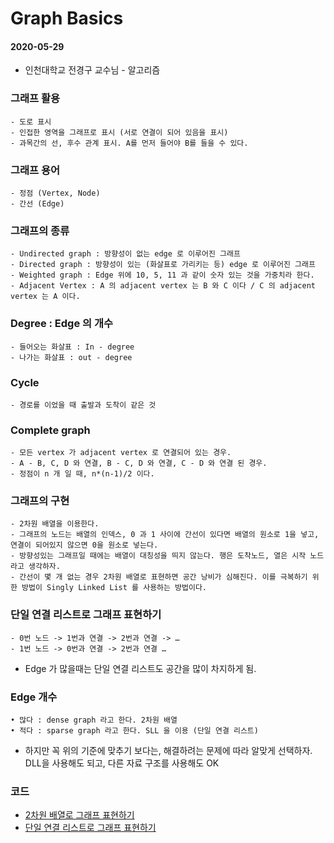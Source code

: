 # Graph Basics 

#### 2020-05-29 

* 인천대학교 전경구 교수님 - 알고리즘

### 그래프 활용 
	- 도로 표시 
	- 인접한 영역을 그래프로 표시 (서로 연결이 되어 있음을 표시)
	- 과목간의 선, 후수 관계 표시. A를 먼저 들어야 B를 들을 수 있다. 

### 그래프 용어 
	- 정점 (Vertex, Node) 
	- 간선 (Edge)

### 그래프의 종류 
	- Undirected graph : 방향성이 없는 edge 로 이루어진 그래프  
	- Directed graph : 방향성이 있는 (화살표로 가리키는 등) edge 로 이루어진 그래프
	- Weighted graph : Edge 위에 10, 5, 11 과 같이 숫자 있는 것을 가중치라 한다. 
	- Adjacent Vertex : A 의 adjacent vertex 는 B 와 C 이다 / C 의 adjacent vertex 는 A 이다. 

### Degree : Edge 의 개수 
	- 들어오는 화살표 : In - degree 
	- 나가는 화살표 : out - degree 

### Cycle 
	- 경로를 이었을 때 출발과 도착이 같은 것 

### Complete graph 
    - 모든 vertex 가 adjacent vertex 로 연결되어 있는 경우. 
	- A - B, C, D 와 연결, B - C, D 와 연결, C - D 와 연결 된 경우. 
	- 정점이 n 개 일 때, n*(n-1)/2 이다. 


### 그래프의 구현 
	- 2차원 배열을 이용한다. 
	- 그래프의 노드는 배열의 인덱스, 0 과 1 사이에 간선이 있다면 배열의 원소로 1을 넣고, 연결이 되어있지 않으면 0을 원소로 넣는다. 
	- 방향성있는 그래프일 때에는 배열이 대칭성을 띄지 않는다. 행은 도착노드, 열은 시작 노드라고 생각하자. 
	- 간선이 몇 개 없는 경우 2차원 배열로 표현하면 공간 낭비가 심해진다. 이를 극복하기 위한 방법이 Singly Linked List 를 사용하는 방법이다.
	 

### 단일 연결 리스트로 그래프 표현하기 
	- 0번 노드 -> 1번과 연결 -> 2번과 연결 -> … 
	- 1번 노드 -> 0번과 연결 -> 2번과 연결 … 

* Edge 가 많을때는 단일 연결 리스트도 공간을 많이 차지하게 됨. 

### Edge 개수
	• 많다 : dense graph 라고 한다. 2차원 배열
	• 적다 : sparse graph 라고 한다. SLL 을 이용 (단일 연결 리스트)

* 하지만 꼭 위의 기준에 맞추기 보다는, 해결하려는 문제에 따라 알맞게 선택하자. DLL을 사용해도 되고, 다른 자료 구조를 사용해도 OK

### 코드 
* [2차원 배열로 그래프 표현하기](../src/com/gahee/algorithms/graph/GraphArray.java)
* [단일 연결 리스트로 그래프 표현하기](../src/com/gahee/algorithms/graph/GraphSLL.java) 


